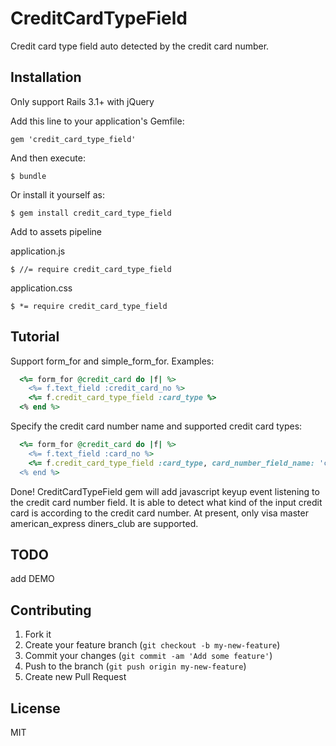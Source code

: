 # CreditCardTypeField

Credit card type field auto detected by the credit card number.

## Installation
Only support Rails 3.1+ with jQuery

Add this line to your application's Gemfile:

    gem 'credit_card_type_field'

And then execute:

    $ bundle

Or install it yourself as:

    $ gem install credit_card_type_field

Add to assets pipeline

application.js

    $ //= require credit_card_type_field

application.css

    $ *= require credit_card_type_field

## Tutorial

Support form_for and simple_form_for. Examples:

```ruby
  <%= form_for @credit_card do |f| %>
    <%= f.text_field :credit_card_no %>
    <%= f.credit_card_type_field :card_type %>
  <% end %>
```

Specify the credit card number name and supported credit card types:

```ruby
  <%= form_for @credit_card do |f| %>
    <%= f.text_field :card_no %>
    <%= f.credit_card_type_field :card_type, card_number_field_name: 'card_no', accept_types: %(visa master) %>
  <% end %>
```

Done! CreditCardTypeField gem will add javascript keyup event listening to the credit card number field. It is able to detect what kind of the input 
credit card is according to the credit card number. At present, only visa master american_express diners_club are supported. 

## TODO
  
  add DEMO

## Contributing

1. Fork it
2. Create your feature branch (`git checkout -b my-new-feature`)
3. Commit your changes (`git commit -am 'Add some feature'`)
4. Push to the branch (`git push origin my-new-feature`)
5. Create new Pull Request

## License

MIT